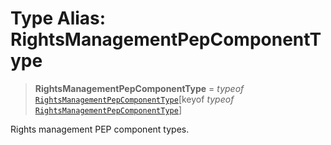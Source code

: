 # Type Alias: RightsManagementPepComponentType

> **RightsManagementPepComponentType** = *typeof* [`RightsManagementPepComponentType`](../variables/RightsManagementPepComponentType.md)\[keyof *typeof* [`RightsManagementPepComponentType`](../variables/RightsManagementPepComponentType.md)\]

Rights management PEP component types.
